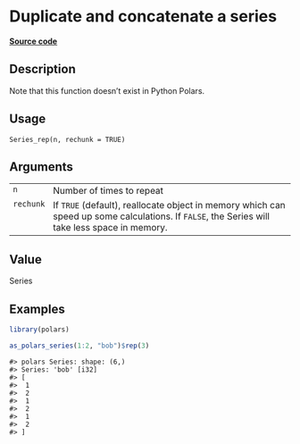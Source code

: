 

# Duplicate and concatenate a series

[**Source code**](https://github.com/pola-rs/r-polars/tree/main/R/series__series.R#L1012)

## Description

Note that this function doesn’t exist in Python Polars.

## Usage

<pre><code class='language-R'>Series_rep(n, rechunk = TRUE)
</code></pre>

## Arguments

<table>
<tr>
<td style="white-space: nowrap; font-family: monospace; vertical-align: top">
<code id="Series_rep_:_n">n</code>
</td>
<td>
Number of times to repeat
</td>
</tr>
<tr>
<td style="white-space: nowrap; font-family: monospace; vertical-align: top">
<code id="Series_rep_:_rechunk">rechunk</code>
</td>
<td>
If <code>TRUE</code> (default), reallocate object in memory which can
speed up some calculations. If <code>FALSE</code>, the Series will take
less space in memory.
</td>
</tr>
</table>

## Value

Series

## Examples

``` r
library(polars)

as_polars_series(1:2, "bob")$rep(3)
```

    #> polars Series: shape: (6,)
    #> Series: 'bob' [i32]
    #> [
    #>  1
    #>  2
    #>  1
    #>  2
    #>  1
    #>  2
    #> ]
